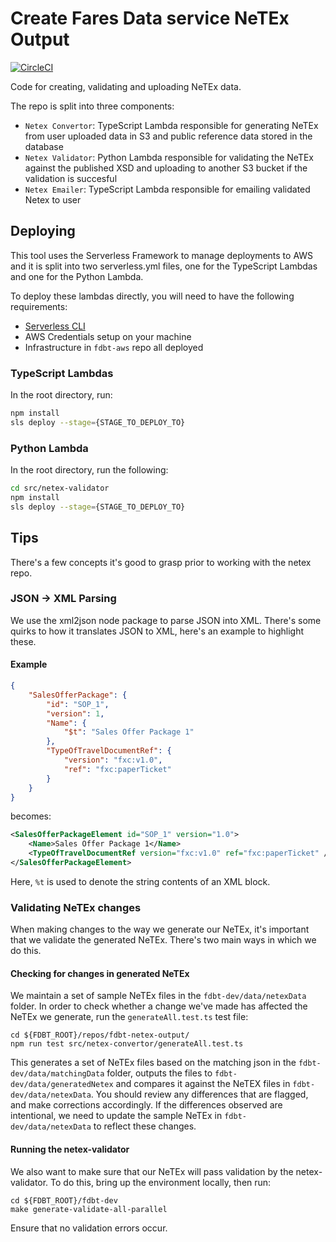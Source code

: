 # Create Fares Data service NeTEx Output

[![CircleCI](https://circleci.com/gh/fares-data-build-tool/fdbt-netex-output.svg?style=svg)](https://circleci.com/gh/fares-data-build-tool/fdbt-netex-output)

Code for creating, validating and uploading NeTEx data.

The repo is split into three components:

-   `Netex Convertor`: TypeScript Lambda responsible for generating NeTEx from user uploaded data in S3 and public reference data stored in the database
-   `Netex Validator`: Python Lambda responsible for validating the NeTEx against the published XSD and uploading to another S3 bucket if the validation is succesful
-   `Netex Emailer`: TypeScript Lambda responsible for emailing validated Netex to user

## Deploying

This tool uses the Serverless Framework to manage deployments to AWS and it is split into two serverless.yml files, one for the TypeScript Lambdas and one for the Python Lambda.

To deploy these lambdas directly, you will need to have the following requirements:

-   [Serverless CLI](https://serverless.com/framework/docs/getting-started/)
-   AWS Credentials setup on your machine
-   Infrastructure in `fdbt-aws` repo all deployed

### TypeScript Lambdas

In the root directory, run:

```bash
npm install
sls deploy --stage={STAGE_TO_DEPLOY_TO}
```

### Python Lambda

In the root directory, run the following:

```bash
cd src/netex-validator
npm install
sls deploy --stage={STAGE_TO_DEPLOY_TO}
```

## Tips

There's a few concepts it's good to grasp prior to working with the netex repo.

### JSON -> XML Parsing

We use the xml2json node package to parse JSON into XML. There's some quirks to how it translates JSON to XML, here's an example to highlight these.

#### Example

```json
{
    "SalesOfferPackage": {
        "id": "SOP_1",
        "version": 1,
        "Name": {
            "$t": "Sales Offer Package 1"
        },
        "TypeOfTravelDocumentRef": {
            "version": "fxc:v1.0",
            "ref": "fxc:paperTicket"
        }
    }
}
```

becomes:

```xml
<SalesOfferPackageElement id="SOP_1" version="1.0">
    <Name>Sales Offer Package 1</Name>
    <TypeOfTravelDocumentRef version="fxc:v1.0" ref="fxc:paperTicket" />
</SalesOfferPackageElement>
```

Here, `%t` is used to denote the string contents of an XML block.

### Validating NeTEx changes

When making changes to the way we generate our NeTEx, it's important that we validate the generated NeTEx. There's two main ways in which we do this.

#### Checking for changes in generated NeTEx

We maintain a set of sample NeTEx files in the `fdbt-dev/data/netexData` folder. In order to check whether a change we've made has affected the NeTEx we generate, run the `generateAll.test.ts` test file:

```
cd ${FDBT_ROOT}/repos/fdbt-netex-output/
npm run test src/netex-convertor/generateAll.test.ts
```

This generates a set of NeTEx files based on the matching json in the `fdbt-dev/data/matchingData` folder, outputs the files to `fdbt-dev/data/generatedNetex` and compares it against the NeTEX files in `fdbt-dev/data/netexData`. You should review any differences that are flagged, and make corrections accordingly. If the differences observed are intentional, we need to update the sample NeTEx in `fdbt-dev/data/netexData` to reflect these changes.

#### Running the netex-validator

We also want to make sure that our NeTEx will pass validation by the netex-validator. To do this, bring up the environment locally, then run:

```
cd ${FDBT_ROOT}/fdbt-dev
make generate-validate-all-parallel
```

Ensure that no validation errors occur.



